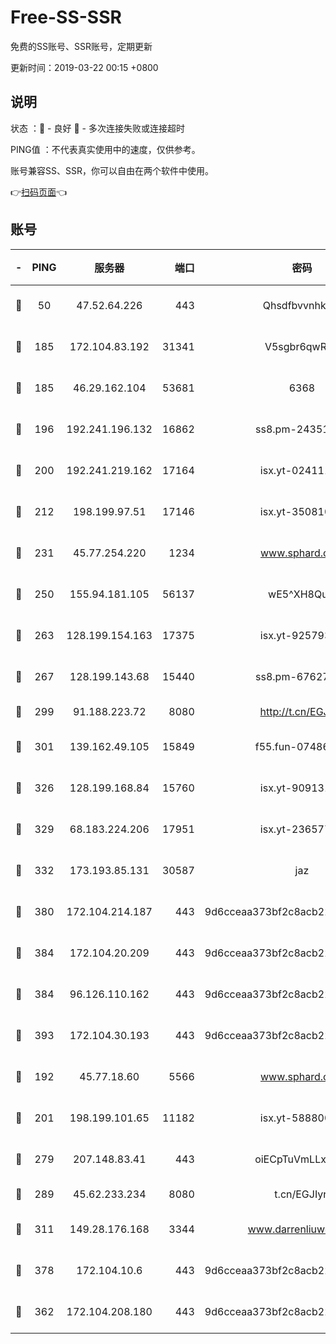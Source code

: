 # Free-SS-SSR

免费的SS账号、SSR账号，定期更新

更新时间：2019-03-22 00:15 +0800

## 说明

状态     ：🙂 - 良好 🙁 - 多次连接失败或连接超时

PING值   ：不代表真实使用中的速度，仅供参考。

账号兼容SS、SSR，你可以自由在两个软件中使用。

👉[扫码页面](https://liesauer.github.io/Free-SS-SSR/)👈

## 账号

|-|PING|服务器|端口|密码|加密方式|区域|
|:----:|:----:|:-----:|-----:|:----:|:----:|:----:|
|🙂|50|47.52.64.226|443|Qhsdfbvvnhkm1|aes-256-cfb|HK|
|🙂|185|172.104.83.192|31341|V5sgbr6qwRg1|aes-256-cfb|JP|
|🙂|185|46.29.162.104|53681|6368|aes-256-ctr|RU|
|🙂|196|192.241.196.132|16862|ss8.pm-24351736|aes-256-cfb|US|
|🙂|200|192.241.219.162|17164|isx.yt-02411127|aes-256-cfb|US|
|🙂|212|198.199.97.51|17146|isx.yt-35081098|aes-256-cfb|US|
|🙂|231|45.77.254.220|1234|www.sphard.com|aes-256-cfb|SG|
|🙂|250|155.94.181.105|56137|wE5^XH8Quw|aes-256-cfb|US|
|🙂|263|128.199.154.163|17375|isx.yt-92579353|aes-256-cfb|SG|
|🙂|267|128.199.143.68|15440|ss8.pm-67627124|aes-256-cfb|SG|
|🙂|299|91.188.223.72|8080|http://t.cn/EGJIyrl|rc4-md5|RU|
|🙂|301|139.162.49.105|15849|f55.fun-07486804|aes-256-cfb|SG|
|🙂|326|128.199.168.84|15760|isx.yt-90913173|aes-256-cfb|SG|
|🙂|329|68.183.224.206|17951|isx.yt-23657794|aes-256-cfb|SG|
|🙂|332|173.193.85.131|30587|jaz|aes-256-cfb|US|
|🙂|380|172.104.214.187|443|9d6cceaa373bf2c8acb22e60b6a58be6|aes-256-cfb|US|
|🙂|384|172.104.20.209|443|9d6cceaa373bf2c8acb22e60b6a58be6|aes-256-cfb|US|
|🙂|384|96.126.110.162|443|9d6cceaa373bf2c8acb22e60b6a58be6|aes-256-cfb|US|
|🙂|393|172.104.30.193|443|9d6cceaa373bf2c8acb22e60b6a58be6|aes-256-cfb|US|
|🙂|192|45.77.18.60|5566|www.sphard.com|aes-256-cfb|JP|
|🙂|201|198.199.101.65|11182|isx.yt-58880075|aes-256-cfb|US|
|🙂|279|207.148.83.41|443|oiECpTuVmLLxk4Ts|aes-256-cfb|AU|
|🙂|289|45.62.233.234|8080|t.cn/EGJIyrl|rc4-md5|CA|
|🙂|311|149.28.176.168|3344|www.darrenliuwei.com|aes-256-cfb|AU|
|🙂|378|172.104.10.6|443|9d6cceaa373bf2c8acb22e60b6a58be6|aes-256-cfb|US|
|🙁|362|172.104.208.180|443|9d6cceaa373bf2c8acb22e60b6a58be6|aes-256-cfb|US|
